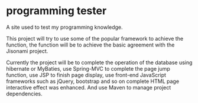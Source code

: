 # programming tester
A site used to test my programming knowledge.

This project will try to use some of the popular framework to achieve the function, the function will be to achieve the basic agreement with the Jisonami project.

Currently the project will be to complete the operation of the database using hibernate or MyBaties, use Spring-MVC to complete the page jump function, use JSP to finish page display, use front-end JavaScript frameworks such as jQuery, bootstrap and so on complete HTML page interactive effect was enhanced. And use Maven to manage project dependencies.
